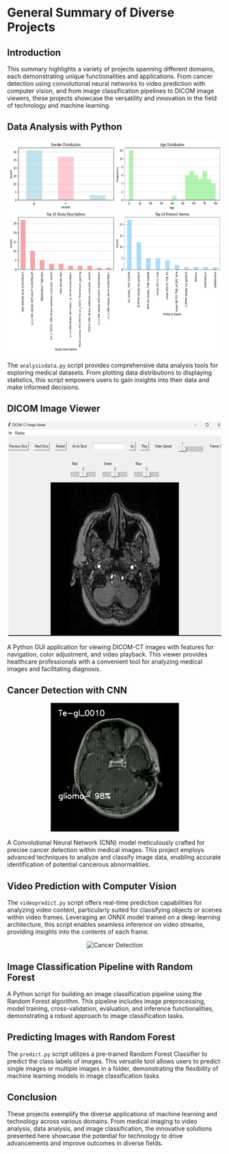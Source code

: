 # General Summary of Diverse Projects

## Introduction

This summary highlights a variety of projects spanning different domains, each demonstrating unique functionalities and applications. From cancer detection using convolutional neural networks to video prediction with computer vision, and from image classification pipelines to DICOM image viewers, these projects showcase the versatility and innovation in the field of technology and machine learning.

## Data Analysis with Python
<p align="center">
<img src="medic/outputplot/plots_part1.png" alt="Cancer Detection" width="600" height="500">
</p>

The `analysisdata.py` script provides comprehensive data analysis tools for exploring medical datasets. From plotting data distributions to displaying statistics, this script empowers users to gain insights into their data and make informed decisions.

## DICOM Image Viewer
<p align="center">
<img src="medic/outputplot/dicomviewer.png" alt="Cancer Detection" width="600" height="500">
</p>
A Python GUI application for viewing DICOM-CT images with features for navigation, color adjustment, and video playback. This viewer provides healthcare professionals with a convenient tool for analyzing medical images and facilitating diagnosis.


## Cancer Detection with CNN
<p align="center">
  <img src="img_classification_pytorch/screenshots/PREDICT_TYPE_output_video.gif" alt="Cancer Detection" width="300" height="300">
</p>

A Convolutional Neural Network (CNN) model meticulously crafted for precise cancer detection within medical images. This project employs advanced techniques to analyze and classify image data, enabling accurate identification of potential cancerous abnormalities.

## Video Prediction with Computer Vision

The `videopredict.py` script offers real-time prediction capabilities for analyzing video content, particularly suited for classifying objects or scenes within video frames. Leveraging an ONNX model trained on a deep learning architecture, this script enables seamless inference on video streams, providing insights into the contents of each frame.

<p align="center">
<img src="medic/images/dicomfiles_A2/dicomfiles_A2_contour_detection_video.gif" alt="Cancer Detection" width="300" height="300">
</p>

## Image Classification Pipeline with Random Forest

A Python script for building an image classification pipeline using the Random Forest algorithm. This pipeline includes image preprocessing, model training, cross-validation, evaluation, and inference functionalities, demonstrating a robust approach to image classification tasks.

## Predicting Images with Random Forest

The `predict.py` script utilizes a pre-trained Random Forest Classifier to predict the class labels of images. This versatile tool allows users to predict single images or multiple images in a folder, demonstrating the flexibility of machine learning models in image classification tasks.

## Conclusion

These projects exemplify the diverse applications of machine learning and technology across various domains. From medical imaging to video analysis, data analysis, and image classification, the innovative solutions presented here showcase the potential for technology to drive advancements and improve outcomes in diverse fields.
